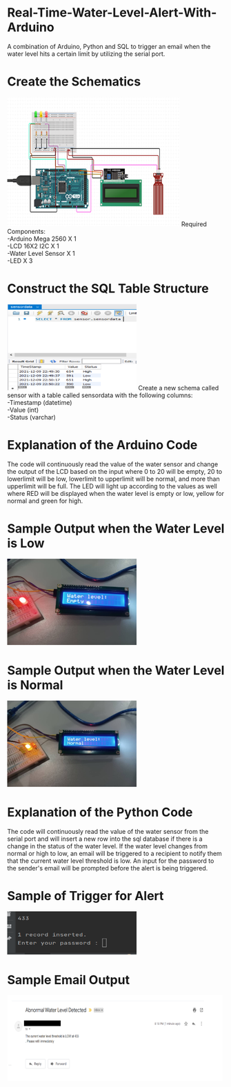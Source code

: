 # Real-Time-Water-Level-Alert-With-Arduino
A combination of Arduino, Python and SQL to trigger an email when the water level hits a certain limit by utilizing the serial port.

# Create the Schematics
<img src="Images/1.PNG" height="300" width="400">
Required Components:</br>
-Arduino Mega 2560 X 1</br>
-LCD 16X2 I2C X 1</br>
-Water Level Sensor X 1</br>
-LED X 3

# Construct the SQL Table Structure
<img src="Images/2.PNG" height="200" width="300">
Create a new schema called sensor with a table called sensordata with the following columns:</br>
-Timestamp (datetime)</br>
-Value (int)</br>
-Status (varchar) </br>

# Explanation of the Arduino Code
The code will continuously read the value of the water sensor and change the output of the LCD based on the input where 0 to 20 will be empty, 20 to lowerlimit 
will be low, lowerlimit to upperlimit will be normal, and more than upperlimit will be full. The LED will light up according to the values as well where RED will
be displayed when the water level is empty or low, yellow for normal and green for high. 

# Sample Output when the Water Level is Low
<img src="Images/4.jpeg" height="200" width="300">

# Sample Output when the Water Level is Normal
<img src="Images/5.jpeg" height="200" width="300">

# Explanation of the Python Code
The code will continuously read the value of the water sensor from the serial port and will insert a new row into the sql database if there is a change in the status
of the water level. If the water level changes from normal or high to low, an email will be triggered to a recipient to notify them that the current water level 
threshold is low. An input for the password to the sender's email will be prompted before the alert is being triggered. 

# Sample of Trigger for Alert
<img src="Images/3.PNG" height="100" width="300">

# Sample Email Output
<img src="Images/6.PNG" height="200" width="500">
